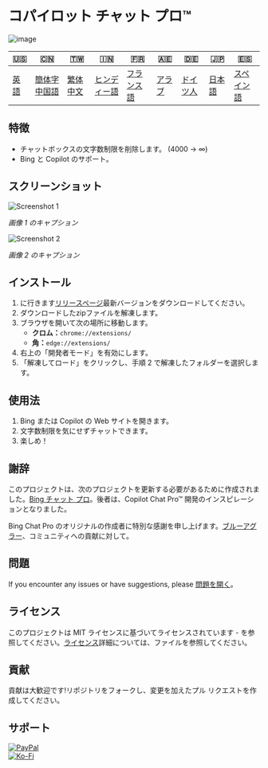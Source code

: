 # コパイロット チャット プロ™

![image](https://user-images.githubusercontent.com/69091361/297645227-67e62dd6-9322-4622-aa35-f7624fdf8698.png)

| 🇺🇸            | 🇨🇳                      | 🇹🇼                    | 🇮🇳                   | 🇫🇷                  | 🇦🇪                | 🇩🇪                 | 🇯🇵                | 🇪🇸                  |
| --------------- | ------------------------- | ----------------------- | ---------------------- | --------------------- | ------------------- | -------------------- | ------------------- | --------------------- |
| [英語](README.md) | [簡体字中国語](README.zh-CN.md) | [繁体中文](README.zh-TW.md) | [ヒンディー語](README.hi.md) | [フランス語](README.fr.md) | [アラブ](README.ar.md) | [ドイツ人](README.de.md) | [日本語](README.ja.md) | [スペイン語](README.es.md) |

## 特徴

-   チャットボックスの文字数制限を削除します。 (4000 -> ∞)
-   Bing と Copilot のサポート。

## スクリーンショット

![Screenshot 1](https://user-images.githubusercontent.com/69091361/297644441-b17ea2d1-94c4-4543-92fd-d094bb8187c6.png)

_画像 1 のキャプション_

![Screenshot 2](https://user-images.githubusercontent.com/69091361/297644441-b17ea2d1-94c4-4543-92fd-d094bb8187c6.png)

_画像 2 のキャプション_

## インストール

1.  に行きます[リリースページ](https://github.com/qzxtu/Copilot-Chat-Pro/releases)最新バージョンをダウンロードしてください。
2.  ダウンロードしたzipファイルを解凍します。
3.  ブラウザを開いて次の場所に移動します。
    -   **クロム：**`chrome://extensions/`
    -   **角：**`edge://extensions/`
4.  右上の「開発者モード」を有効にします。
5.  「解凍してロード」をクリックし、手順 2 で解凍したフォルダーを選択します。

## 使用法

1.  Bing または Copilot の Web サイトを開きます。
2.  文字数制限を気にせずチャットできます。
3.  楽しめ！

## 謝辞

このプロジェクトは、次のプロジェクトを更新する必要があるために作成されました。[Bing チャット プロ](https://github.com/blueagler/Bing-Chat-Pro)。後者は、Copilot Chat Pro™ 開発のインスピレーションとなりました。

Bing Chat Pro のオリジナルの作成者に特別な感謝を申し上げます。[ブルーアグラー](https://github.com/blueagler)、コミュニティへの貢献に対して。

## 問題

If you encounter any issues or have suggestions, please [問題を開く](https://github.com/qzxtu/copilot-chat-pro/issues)。

## ライセンス

このプロジェクトは MIT ライセンスに基づいてライセンスされています - を参照してください。[ライセンス](LICENSE)詳細については、ファイルを参照してください。

## 貢献

貢献は大歓迎です!リポジトリをフォークし、変更を加えたプル リクエストを作成してください。

## サポート

[![PayPal](https://img.shields.io/badge/PayPal-00457C?style=for-the-badge&logo=paypal&logoColor=white)](https://paypal.me/nova355killer)  
[![Ko-Fi](https://img.shields.io/badge/kofi-00457C?style=for-the-badge&logo=ko-fi&logoColor=white)](https://ko-fi.com/nova355)
